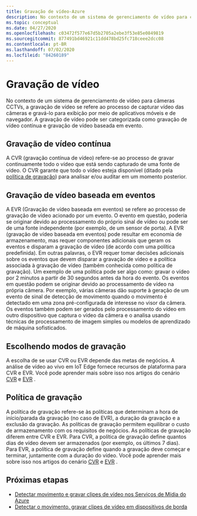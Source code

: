 ```yaml
---
title: Gravação de vídeo-Azure
description: No contexto de um sistema de gerenciamento de vídeo para câmeras CCTVs, a gravação de vídeo se refere ao processo de capturar vídeo das câmeras e gravá-lo para exibição por meio de aplicativos móveis e de navegador. A gravação de vídeo pode ser categorizada como gravação de vídeo contínua e gravação de vídeo baseada em evento.
ms.topic: conceptual
ms.date: 04/27/2020
ms.openlocfilehash: c03472f577e67d5b2705a2ebe3f53e85e0849819
ms.sourcegitcommit: 877491bd46921c11dd478bd25fc718ceee2dcc08
ms.contentlocale: pt-BR
ms.lasthandoff: 07/02/2020
ms.locfileid: "84260189"
---
```

# <a name="video-recording"></a>Gravação de vídeo

No contexto de um sistema de gerenciamento de vídeo para câmeras CCTVs, a gravação de vídeo se refere ao processo de capturar vídeo das câmeras e gravá-lo para exibição por meio de aplicativos móveis e de navegador. A gravação de vídeo pode ser categorizada como gravação de vídeo contínua e gravação de vídeo baseada em evento. 

## <a name="continuous-video-recording"></a>Gravação de vídeo contínua  

A CVR (gravação contínua de vídeo) refere-se ao processo de gravar continuamente todo o vídeo que está sendo capturado de uma fonte de vídeo. O CVR garante que todo o vídeo esteja disponível (ditado pela [política de gravação](#recording-policy)) para analisar e/ou auditar em um momento posterior.

## <a name="event-based-video-recording"></a>Gravação de vídeo baseada em eventos  

A EVR (Gravação de vídeo baseada em eventos) se refere ao processo de gravação de vídeo acionado por um evento. O evento em questão, poderia se originar devido ao processamento do próprio sinal de vídeo ou pode ser de uma fonte independente (por exemplo, de um sensor de porta). A EVR (gravação de vídeo baseada em eventos) pode resultar em economia de armazenamento, mas requer componentes adicionais que geram os eventos e disparam a gravação de vídeo (de acordo com uma política predefinida). Em outras palavras, o EVR requer tomar decisões adicionais sobre os eventos que devem disparar a gravação de vídeo e a política associada à gravação de vídeo (também conhecida como política de gravação). Um exemplo de uma política pode ser algo como: gravar o vídeo por 2 minutos a partir de 30 segundos antes da hora do evento. Os eventos em questão podem se originar devido ao processamento de vídeo na própria câmera. Por exemplo, várias câmeras dão suporte à geração de um evento de sinal de detecção de movimento quando o movimento é detectado em uma zona pré-configurada de interesse no visor da câmera. Os eventos também podem ser gerados pelo processamento do vídeo em outro dispositivo que captura o vídeo da câmera e o analisa usando técnicas de processamento de imagem simples ou modelos de aprendizado de máquina sofisticados. 

## <a name="choosing-recording-modes"></a>Escolhendo modos de gravação  

A escolha de se usar CVR ou EVR depende das metas de negócios. A análise de vídeo ao vivo em IoT Edge fornece recursos de plataforma para CVR e EVR. Você pode aprender mais sobre isso nos artigos do cenário [CVR](continuous-video-recording-concept.md) e [EVR](event-based-video-recording-concept.md) .

## <a name="recording-policy"></a>Política de gravação  

A política de gravação refere-se às políticas que determinam a hora de início/parada da gravação (no caso de EVR), a duração da gravação e a exclusão da gravação. As políticas de gravação permitem equilibrar o custo de armazenamento com os requisitos de negócios. As políticas de gravação diferem entre CVR e EVR. Para CVR, a política de gravação define quantos dias de vídeo devem ser armazenados (por exemplo, os últimos 7 dias). Para EVR, a política de gravação define quando a gravação deve começar e terminar, juntamente com a duração do vídeo. Você pode aprender mais sobre isso nos artigos do cenário [CVR](continuous-video-recording-concept.md) e [EVR](event-based-video-recording-concept.md) .

## <a name="next-steps"></a>Próximas etapas

* [Detectar movimento e gravar clipes de vídeo nos Serviços de Mídia do Azure](detect-motion-record-video-clips-media-services-quickstart.md)
* [Detectar o movimento, gravar clipes de vídeo em dispositivos de borda](detect-motion-record-video-clips-edge-devices-quickstart.md)

